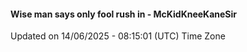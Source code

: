 #### Wise man says only fool rush in - McKidKneeKaneSir
Updated on 14/06/2025 - 08:15:01 (UTC) Time Zone
